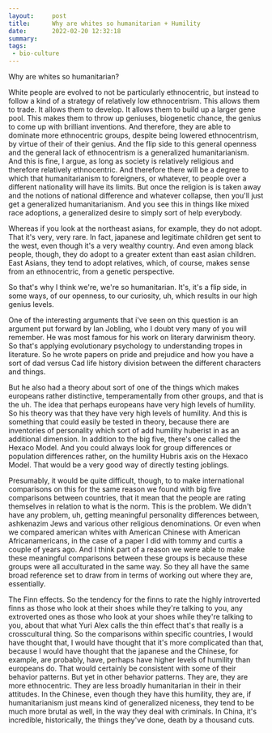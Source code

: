 ```yaml
---
layout:     post
title:      Why are whites so humanitarian + Humility
date:       2022-02-20 12:32:18
summary:    
tags:
 - bio-culture
---
```


Why are whites so humanitarian? 

White people are evolved to not be particularly ethnocentric, but instead to follow a kind of a strategy of relatively low ethnocentrism. This allows them to trade. It allows them to develop. It allows them to build up a larger gene pool. This makes them to throw up geniuses, biogenetic chance, the genius to come up with brilliant inventions. And therefore, they are able to dominate more ethnocentric groups, despite being lowered ethnocentrism, by virtue of their of their genius. And the flip side to this general openness and the general lack of ethnocentrism is a generalized humanitarianism. And this is fine, I argue, as long as society is relatively religious and therefore relatively ethnocentric. And therefore there will be a degree to which that humanitarianism to foreigners, or whatever, to people over a different nationality will have its limits. But once the religion is is taken away and the notions of national difference and whatever collapse, then you'll just get a generalized humanitarianism. And you see this in things like mixed race adoptions, a generalized desire to simply sort of help everybody.

Whereas if you look at the northeast asians, for example, they do not adopt. That it's very, very rare. In fact, japanese and legitimate children get sent to the west, even though it's a very wealthy country. And even among black people, though, they do adopt to a greater extent than east asian children. East Asians, they tend to adopt relatives, which, of course, makes sense from an ethnocentric, from a genetic perspective.

So that's why I think we're, we're so humanitarian. It's, it's a flip side, in some ways, of our openness, to our curiosity, uh, which results in our high genius levels.

One of the interesting arguments that i've seen on this question is an argument put forward by Ian Jobling, who I doubt very many of you will remember. He was most famous for his work on literary darwinism theory. So that's applying evolutionary psychology to understanding tropes in literature. So he wrote papers on pride and prejudice and how you have a sort of dad versus Cad life history division between the different characters and things. 

But he also had a theory about sort of one of the things which makes europeans rather distinctive, temperamentally from other groups, and that is the uh. The idea that perhaps europeans have very high levels of humility. So his theory was that they have very high levels of humility. And this is something that could easily be tested in theory, because there are inventories of personality which sort of add humility huberist in as an additional dimension. In addition to the big five, there's one called the Hexaco Model. And you could always look for group differences or population differences rather, on the humility Hubris axis on the Hexaco Model. That would be a very good way of directly testing  joblings.

Presumably, it would be quite difficult, though, to to make international comparisons on this for the same reason we found with big five comparisons between countries, that it mean that the people are rating themselves in relation to what is the norm. This is the problem. We didn't have any problem, uh, getting meaningful personality differences between,  ashkenazim Jews and various other religious denominations. Or even when we compared american whites with American Chinese with American Africanamericans, in the case of a paper I did with tommy and curtis a couple of years ago. And I think part of a reason we were able to make these meaningful comparisons between these groups is because these groups were all acculturated in the same way. So they all have the same broad reference set to draw from in terms of working out where they are, essentially. 

The Finn effects. So the tendency for the finns to rate the highly introverted finns as those who look at their shoes while they're talking to you, any extroverted ones as those who look at your shoes while they're talking to you, about that what Yuri Alex calls the thin effect that's that really is a crosscultural thing. So the comparisons within specific countries, I would have thought that, I would have thought that it's more complicated than that, because I would have thought that the japanese and the Chinese, for example, are probably, have, perhaps have higher levels of humility than europeans do. That would certainly be consistent with some of their behavior patterns. But yet in other behavior patterns. They are, they are more ethnocentric. They are less broadly humanitarian in their in their attitudes. In the Chinese, even though they have this humility, they are, if humanitarianism just means kind of generalized niceness, they tend to be much more brutal as well, in the way they deal with criminals. In China, it's incredible, historically, the things they've done, death by a thousand cuts.